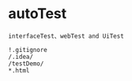 # autoTest
    interfaceTest、webTest and UiTest

    !.gitignore
    /.idea/
    /testDemo/
    *.html
